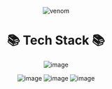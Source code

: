 <div align="center">
    
  ![venom](https://capsule-render.vercel.app/api?type=venom&height=200&text=I%20am%20Venom.&fontSize=70&color=0:8871e5,100:b678c4&stroke=b678c4)

  # 📚 Tech Stack 📚

  ![image](https://img.shields.io/badge/Security-Android_Security-red)

  ![image](https://img.shields.io/badge/develope-Springboot-purple)
  ![image](https://img.shields.io/badge/develope-MariaDB-blue)
  ![image](https://img.shields.io/badge/develope-AWS-orange)
</div>

